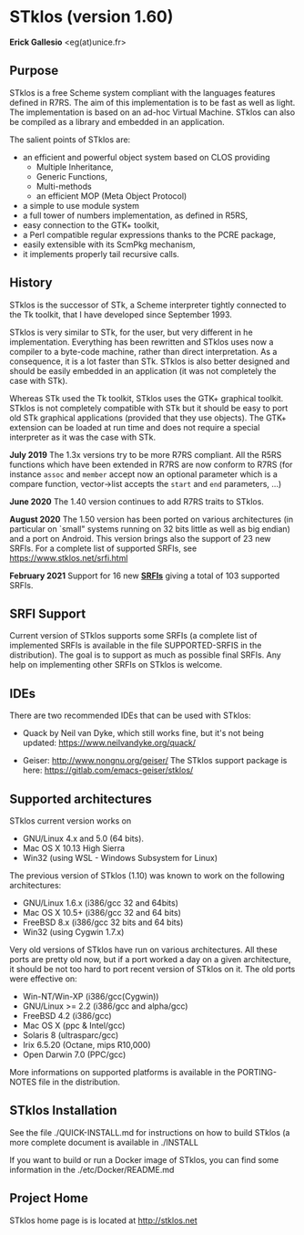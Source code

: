 STklos (version 1.60)
=====================

**Erick Gallesio** <eg(at)unice.fr>


Purpose
-------

STklos is a free Scheme system compliant with the languages features
defined in R7RS. The aim of this implementation is to be fast as well
as light. The implementation is based on an ad-hoc Virtual
Machine. STklos can also be compiled as a library and embedded in an
application.

The salient points of STklos are:

 - an efficient and powerful object system based on CLOS providing
    - Multiple Inheritance,
    - Generic Functions,
    - Multi-methods
    - an efficient MOP (Meta Object Protocol)
 - a simple to use module system
 - a full tower of numbers implementation, as defined in R5RS,
 - easy connection to the GTK+ toolkit,
 - a Perl compatible regular expressions thanks to the PCRE package,
 - easily extensible with its ScmPkg mechanism,
 - it implements properly tail recursive calls.

History
-------

STklos is the successor of STk, a Scheme interpreter tightly connected
to the Tk toolkit, that I have developed since September 1993.

STklos is very similar to STk, for the user, but very different in he
implementation. Everything has been rewritten and STklos uses now a
compiler to a byte-code machine, rather than direct interpretation.
As a consequence, it is a lot faster than STk.  STklos is also better
designed and should be easily embedded in an application (it was not
completely the case with STk).

Whereas STk used the Tk toolkit, STklos uses the GTK+ graphical
toolkit. STklos is not completely compatible with STk but it should be
easy to port old STk graphical applications (provided that they use
objects). The GTK+ extension can be loaded at run time and does not
require a special interpreter as it was the case with STk.

**July 2019**
The 1.3x versions try to be more R7RS compliant. All the
R5RS functions which have been extended in R7RS are now conform to
R7RS (for instance `assoc` and `member` accept now an optional
parameter which is a compare function, vector->list accepts the
`start` and `end` parameters, ...)

**June 2020**
The 1.40 version continues to add R7RS traits to STklos.

**August 2020** 
The 1.50 version has been ported on various architectures (in
particular on `small" systems running on 32 bits little as well as big
endian) and a port on Android.  This version brings also the support
of 23 new SRFIs. For a complete list of supported SRFIs, see
https://www.stklos.net/srfi.html


**February 2021** 
Support for 16 new [**SRFIs**](https://www.stklos.net/srfi.html)
giving a total of 103 supported SRFIs.


SRFI Support
------------

Current version of STklos supports some SRFIs (a complete list of
implemented SRFIs is available in the file SUPPORTED-SRFIS in the
distribution). The goal is to support as much as possible final
SRFIs. Any help on implementing other SRFIs on STklos is welcome.

IDEs
----

There are two recommended IDEs that can be used with STklos:

* Quack by Neil van Dyke, which still works fine, but it's not being updated:
  https://www.neilvandyke.org/quack/

* Geiser:
  http://www.nongnu.org/geiser/
  The STklos support package is here: https://gitlab.com/emacs-geiser/stklos/

Supported architectures
----------------------

STklos current version works on
- GNU/Linux 4.x and 5.0  (64 bits).
- Mac OS X 10.13 High Sierra
- Win32 (using WSL - Windows Subsystem for Linux)


The previous version of STklos (1.10) was known to work on the following
architectures:

- GNU/Linux 1.6.x (i386/gcc 32 and 64bits)
- Mac OS X 10.5+ (i386/gcc 32 and 64 bits)
- FreeBSD 8.x (i386/gcc 32 bits and 64 bits)
- Win32 (using Cygwin 1.7.x)

Very old versions of STklos have run on various architectures. All
these ports are pretty old now, but if a port worked a day on a given
architecture, it should be not too hard to port recent version of
STklos on it. The old ports were effective on:

- Win-NT/Win-XP (i386/gcc(Cygwin))
- GNU/Linux >= 2.2 (i386/gcc and alpha/gcc)
- FreeBSD 4.2 (i386/gcc)
- Mac OS X (ppc & Intel/gcc)
- Solaris 8 (ultrasparc/gcc)
- Irix 6.5.20 (Octane, mips R10,000)
- Open Darwin 7.0 (PPC/gcc)

More informations on supported platforms is available in the
PORTING-NOTES file in the distribution.

STklos Installation
-------------------

See the file ./QUICK-INSTALL.md for instructions on how to build STklos (a
more complete document is available in ./INSTALL

If you want to build or run a Docker image of STklos, you can find some information
in the ./etc/Docker/README.md

Project Home
------------

STklos home page is is located at http://stklos.net
